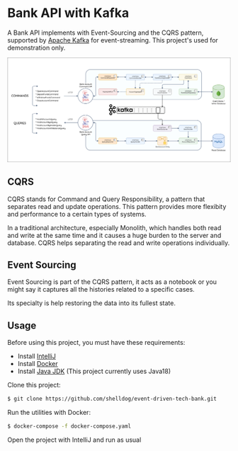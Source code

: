 # Bank API with Kafka

A Bank API implements with Event-Sourcing and the CQRS pattern, supported by [Apache Kafka](https://kafka.apache.org/) for event-streaming. This project's used for demonstration only.

![architect](./images/architect.PNG "The CQRS pattern for this project")

## CQRS

CQRS stands for Command and Query Responsibility, a pattern that separates read and update operations. This pattern provides more flexibity and performance to a certain types of systems.

In a traditional architecture, especially Monolith, which handles both read and write at the same time and it causes a huge burden to the server and database. CQRS helps separating the read and write operations individually.

## Event Sourcing

Event Sourcing is part of the CQRS pattern, it acts as a notebook or you might say it captures all the histories related to a specific cases.

Its specialty is help restoring the data into its fullest state.

## Usage

Before using this project, you must have these requirements:
- Install [IntelliJ](https://www.jetbrains.com/idea/)
- Install [Docker](https://www.docker.com/)
- Install [Java JDK](https://www.oracle.com/java/technologies/downloads/) (This project currently uses Java18)

Clone this project:

```bash
$ git clone https://github.com/shelldog/event-driven-tech-bank.git
```

Run the utilities with Docker:

```bash
$ docker-compose -f docker-compose.yaml
```

Open the project with IntelliJ and run as usual
